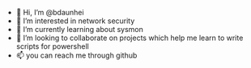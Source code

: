 - 👋 Hi, I’m @bdaunhei
- 👀 I’m interested in network security
- 🌱 I’m currently learning about sysmon
- 💞️ I’m looking to collaborate on projects which help me learn to write scripts for powershell
- 📫 you can reach me through github

<!---
bdaunhei/bdaunhei is a ✨ special ✨ repository because its `README.md` (this file) appears on your GitHub profile.
You can click the Preview link to take a look at your changes.
--->
